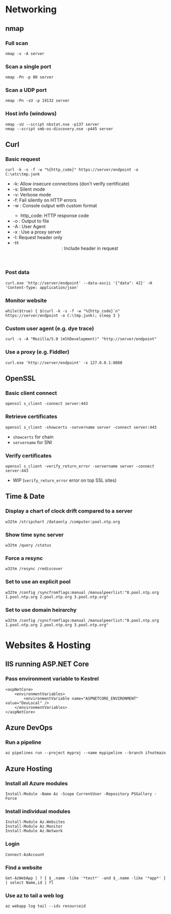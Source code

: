 # Networking

## nmap

### Full scan
    nmap -v -A server

### Scan a single port
    nmap -Pn -p 80 server

### Scan a UDP port
    nmap -Pn -sU -p 19132 server

### Host info (windows)
    nmap -sU --script nbstat.nse -p137 server
    nmap --script smb-os-discovery.nse -p445 server

## Curl

### Basic request
    curl -k -s -f -w "%{http_code}" https://server/endpoint -o C:\etc\tmp.junk
- -k: Allow insecure connections (don't verify certificate)
- -s: Silent mode
- -v: Verbose mode
- -f: Fail silently on HTTP errors
- -w <format>: Console output with custom format
  - http_code: HTTP response code
- -o <file>: Output to file
- -A <ua>: User Agent
- -x <proxy>: Use a proxy server
- -I: Request header only
- -H <header>: Include header in request

### Post data
    curl.exe 'http://server/endpoint' --data-ascii '{"data": 42}' -H 'Content-Type: application/json'

### Monitor website
    while($true) { $(curl -k -s -f -w "%{http_code}`n" https://server/endpoint -o C:\tmp.junk); sleep 3 }

### Custom user agent (e.g. dye trace)
    curl -s -A "Mozilla/5.0 (mlhDevelopment)" "http://server/endpoint"

### Use a proxy (e.g. Fiddler)
    curl.exe 'http://server/endpoint' -x 127.0.0.1:8888

## OpenSSL

### Basic client connect
    openssl s_client -connect server:443

### Retrieve certificates
    openssl s_client -showcerts -servername server -connect server:443
- `showcerts` for chain
- `servername` for SNI

### Verify certificates
    openssl s_client -verify_return_error -servername server -connect server:443
- WIP (`verify_return_error` error on top SSL sites)

## Time & Date

### Display a chart of clock drift compared to a server
    w32tm /stripchart /dataonly /computer:pool.ntp.org

### Show time sync server
    w32tm /query /status

### Force a resync
    w32tm /resync /rediscover

### Set to use an explicit pool
    w32tm /config /syncfromflags:manual /manualpeerlist:"0.pool.ntp.org 1.pool.ntp.org 2.pool.ntp.org 3.pool.ntp.org"

### Set to use domain heirarchy
    w32tm /config /syncfromflags:manual /manualpeerlist:"0.pool.ntp.org 1.pool.ntp.org 2.pool.ntp.org 3.pool.ntp.org"

# Websites & Hosting

## IIS running ASP.NET Core

### Pass environment variable to Kestrel
    <aspNetCore>
        <environmentVariables>
            <environmentVariable name="ASPNETCORE_ENVIRONMENT" value="DevLocal" />
        </environmentVariables>
    </aspNetCore>

## Azure DevOps

### Run a pipeline
    az pipelines run --project myproj --name mypipeline --branch ifnotmain

## Azure Hosting

### Install all Azure modules
    Install-Module -Name Az -Scope CurrentUser -Repository PSGallery -Force

### Install individual modules
    Install-Module Az.Websites
    Install-Module Az.Monitor
    Install-Module Az.Network

### Login
    Connect-AzAccount

### Find a website
    Get-AzWebApp | ? { $_.name -like '*test*' -and $_.name -like '*app*' } | select Name,id | fl

### Use az to tail a web log
    az webapp log tail --ids resourceid
    
